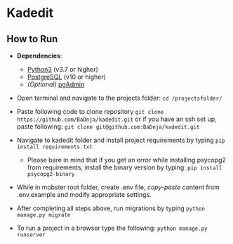 # Kadedit

## How to Run

* **Dependencies**:
    * [Python3](https://www.python.org/downloads/) (v3.7 or higher)
    * [PostgreSQL](https://www.postgresql.org/download/) (v10 or higher)
    * _(Optional)_ [pgAdmin](https://www.pgadmin.org/download/)
    

* Open terminal and navigate to the projects folder: `cd /projectsfolder/`
* Paste following code to clone repository `git clone https://github.com/BaDnja/kadedit.git`
    or if you have an ssh set up, paste following: `git clone git@github.com:BaDnja/kadedit.git`
* Navigate to kadedit folder and install project requirements by typing  `pip install requirements.txt`
  * Please bare in mind that if you get an error while installing psycopg2 from requirements,
        install the binary version by typing: `pip install psycopg2-binary`
* While in mobster root folder, create .env file, _copy-paste_ content from .env.example and modify appropriate settings.
* After completing all steps above, run migrations by typing `python manage.py migrate`
* To run a project in a browser type the following: `python manage.py runserver`
